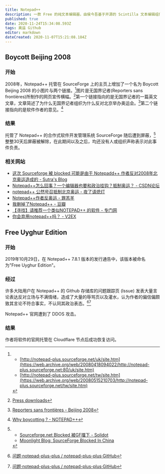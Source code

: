 ```yaml
---
title: Notepad++
description: 一款 Free 的纯文本编辑器，由侯今吾基于开源的 Scintilla 文本编辑组件独力研发
published: true
date: 2020-11-24T15:34:08.593Z
tags: 奥运 Github
editor: markdown
dateCreated: 2020-11-07T15:21:08.184Z
---
```


Boycott Beijing 2008
--------------------

### 开始

2008年，Notepad++ 托管在 SourceForge 上的主页上增加了一个名为 Boycott Beijing 2008 的小图片与两个链接。[^uk_site]图片是无国界记者(Reporters sans frontières)所制作的网页宣传横幅。[^Press]第一个链接指向的是无国界记者的一篇英文文章，文章简述了为什么无国界记者组织为什么反对北京举办奥运会。[^RSF]第二个链接指向的是软件作者的意见。[^Olympic]

[^uk_site]: + [http://notepad-plus.sourceforge.net/uk/site.htm](https://web.archive.org/web/20080418094022/http://notepad-plus.sourceforge.net:80/uk/site.htm)
    + [http://notepad-plus.sourceforge.net/tw/site.htm](https://web.archive.org/web/20080515210703/http://notepad-plus.sourceforge.net/tw/site.htm)

[^Press]: [Press downloads](https://web.archive.org/web/20080625034705/http://www.rsf.org/rubrique.php3?id_rubrique=111&id_mot=888)

[^RSF]: [Reporters sans frontières - Beijing 2008](https://web.archive.org/web/20080913082230/http://www.rsf.org/rubrique.php3?id_rubrique=174)

[^Olympic]: [Why boycotting ? - NOTEPAD++](https://web.archive.org/web/20080420050851/http://notepad-plus.sourceforge.net/uk/whyBoycotting.php?lang=uk)

<!-- 
这是手铐的高清1080P素材图片，但原始作者及其来源我并没能找到
[壁纸 : 手铐 1920x1200 - drakulaboy - 1358091 - 电脑桌面壁纸 - WallHere 壁纸库](https://web.archive.org/web/20201105043432/https://wallhere.com/zh/wallpaper/1358091)
-->

### 结果

托管了 Notepad++ 的合作式软件开发管理系统 SourceForge 随后遭到屏蔽，[^6791]整整30天后屏蔽被解除，在此期间以及之后，均还没有人或组织声称表示对此事件负责。

[^6791]: + [Sourceforge.net Blocked 被GF擋下 - Solidot](https://web.archive.org/web/20181217014416/https://www.solidot.org/story?sid=6791)
    + [Moonlight Blog: SourceForge Blocked In China](https://web.archive.org/web/20190322142604/https://www.moon-blog.com/2008/06/sourceforge-blocked-in-china.html)

[^1429]: [SourceForge可正常访问 - 月光博客](https://web.archive.org/web/20080910191337/http://www.williamlong.info/archives/1429.html)

### 相关网站

+ [这次 Sourceforge 被 blocked 可能是由于 Notepadd++ 作者反对2008年北京奥运造成的 - Sutra's Blog](https://web.archive.org/web/20201105143128/https://zhoushuqun.wordpress.com/2008/06/29/这次-sourceforge-被-blocked-可能是由于-notepadd-作者反对2008年北京奥运造/)
+ [Notepad++怎么回事？一个编辑器也要和政治挂钩？抵制奥运？ - CSDN论坛](https://web.archive.org/web/20201106102721/https://bbs.csdn.net/topics/240010954)
+ [notepad++ 公然号召抵制北京奥运 - 夜了请熄灯](https://web.archive.org/web/20201106102725/https://blk806.wordpress.com/2008/04/17/notepad-公然号召抵制北京奥运/)
+ [Notepad++作者反奥运 - 罪羔羊](https://web.archive.org/web/20201106102829/https://zuigaoyang.wordpress.com/2010/04/08/让notepad去喊他娘/)
+ [我删掉了Notepad++ - 豆瓣](https://web.archive.org/web/20201107150745/https://www.douban.com/note/10729861/)
+ [【寻找】请推荐一个类似NOTEPAD++ 的软件 - 专门网](https://archive.is/bmTPt "https://forum.51nb.com/forum.php?mod=viewthread&tid=699723")
+ [你会弃用notepad++吗？ - V2EX](https://web.archive.org/web/20201105035752/https://www.v2ex.com/t/14059)

Free Uyghur Edition
-------------------

### 开始

2019年10月29日，在 Notepad++ 7.8.1 版本的发行通告中，该版本被命名为"Free Uyghur Edition"。

### 经过

许多大陆用户在 Notepad++ 的 Github 存储库的问题跟踪页 (Issue) 发表大量言论表达反对立场与不满情绪，造成了大量的辱骂页以及灌水，认为作者的偏信偏颇致其言论不符合事实，不认同其政治表态。[^20191030145731][^20191030071237]

[^20191030071237]: [问题·notepad-plus-plus / notepad-plus-plus·GitHub](https://web.archive.org/web/20191030071237/https://github.com/notepad-plus-plus/notepad-plus-plus/issues)

[^20191030145731]: [问题·notepad-plus-plus / notepad-plus-plus·GitHub](https://web.archive.org/web/20191030145731/https://github.com/notepad-plus-plus/notepad-plus-plus/issues?q=is%3Aissue+is%3Aclosed)

Notepad++ 官网遭到了 DDOS 攻击。

### 结果

作者将软件的官网托管在 Cloudflare 节点后成功恢复访问。
